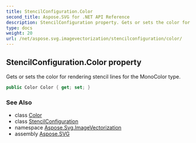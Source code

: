 ```yaml
---
title: StencilConfiguration.Color
second_title: Aspose.SVG for .NET API Reference
description: StencilConfiguration property. Gets or sets the color for rendering stencil lines for the MonoColor type
type: docs
weight: 20
url: /net/aspose.svg.imagevectorization/stencilconfiguration/color/
---
```

## StencilConfiguration.Color property

Gets or sets the color for rendering stencil lines for the MonoColor type.

```csharp
public Color Color { get; set; }
```

### See Also

* class [Color](../../../aspose.svg.drawing/color/)
* class [StencilConfiguration](../)
* namespace [Aspose.Svg.ImageVectorization](../../stencilconfiguration/)
* assembly [Aspose.SVG](../../../)
